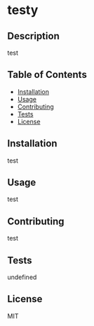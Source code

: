 # testy

## Description

test

## Table of Contents

- [Installation](#installation)
- [Usage](#usage)
- [Contributing](#contributing)
- [Tests](#tests)
- [License](#license)

## Installation

test

## Usage

test

## Contributing

test

## Tests

undefined

## License

MIT
